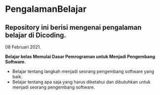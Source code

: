 # PengalamanBelajar

Repository ini berisi mengenai pengalaman belajar di Dicoding.
--
08 Februari 2021.

**Belajar kelas Memulai Dasar Pemrograman untuk Menjadi Pengembang Software.**

- Belajar tentang langkah menjadi seorang pengembang software yang baik.
- Belajar tentang apa saja yang harus diketahui dan dibutuhkan untuk menjadi seorang pengembang software.
